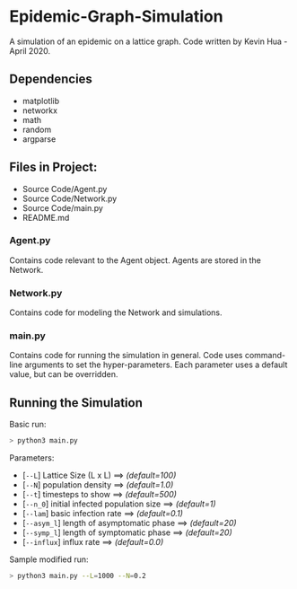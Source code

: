 # Epidemic-Graph-Simulation
A simulation of an epidemic on a lattice graph.
Code written by Kevin Hua - April 2020.

## Dependencies
- matplotlib
- networkx
- math
- random
- argparse

## Files in Project:
- Source Code/Agent.py
- Source Code/Network.py
- Source Code/main.py
- README.md

### Agent.py
Contains code relevant to the Agent object. Agents are stored in the Network.


### Network.py
Contains code for modeling the Network and simulations.


### main.py
Contains code for running the simulation in general.
Code uses command-line arguments to set the hyper-parameters.
Each parameter uses a default value, but can be overridden.

## Running the Simulation
Basic run:

```bash
> python3 main.py
```

Parameters:
- [```--L```] Lattice Size (L x L)                ==>   *(default=100)*
- [```--N```] population density                  ==>   *(default=1.0)*
- [```--t```] timesteps to show                   ==>   *(default=500)*
- [```--n_0```] initial infected population size  ==>   *(default=1)*
- [```--lam```] basic infection rate              ==>   *(default=0.1)*
- [```--asym_l```] length of asymptomatic phase   ==>   *(default=20)*
- [```--symp_l```] length of symptomatic phase    ==>   *(default=20)*
- [```--influx```] influx rate                    ==>   *(default=0.0)*

Sample modified run:

```bash
> python3 main.py --L=1000 --N=0.2
```
